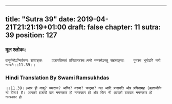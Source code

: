 
---
title: "Sutra 39"
date: 2019-04-21T21:21:19+01:00
draft: false
chapter: 11
sutra: 39
position: 127
---
### मूल श्लोकः:
```
वायुर्यमोऽग्निर्वरुणः शशाङ्कः    प्रजापतिस्त्वं प्रपितामहश्च।नमो नमस्तेऽस्तु सहस्रकृत्वः    पुनश्च भूयोऽपि नमो नमस्ते।।11.39।।

```

### Hindi Translation By Swami Ramsukhdas
```
।।11.39।।आप ही वायु? यमराज? अग्नि? वरुण? चन्द्रमा? दक्ष आदि प्रजापति और प्रपितामह (ब्रह्माजीके भी पिता) हैं। आपको हजारों बार नमस्कार हो नमस्कार हो और फिर भी आपको बारबार नमस्कार हो  नमस्कार हो 

```

